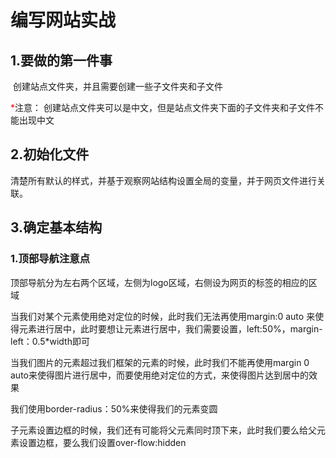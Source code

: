 <h1>编写网站实战</h1>

<h2 id="1">1.要做的第一件事</h2>

​	创建站点文件夹，并且需要创建一些子文件夹和子文件

<span style="color:red">*</span>注意：
创建站点文件夹可以是中文，但是站点文件夹下面的子文件夹和子文件不能出现中文

<h2 id="2">2.初始化文件</h2>

​	清楚所有默认的样式，并基于观察网站结构设置全局的变量，并于网页文件进行关联。

<h2>3.确定基本结构</h2>

### 1.顶部导航注意点

顶部导航分为左右两个区域，左侧为logo区域，右侧设为网页的标签的相应的区域

当我们对某个元素使用绝对定位的时候，此时我们无法再使用margin:0 auto 来使得元素进行居中，此时要想让元素进行居中，我们需要设置，left:50%，margin-left：0.5*width即可

当我们图片的元素超过我们框架的元素的时候，此时我们不能再使用margin 0 auto来使得图片进行居中，而要使用绝对定位的方式，来使得图片达到居中的效果

我们使用border-radius：50%来使得我们的元素变圆

子元素设置边框的时候，我们还有可能将父元素同时顶下来，此时我们要么给父元素设置边框，要么我们设置over-flow:hidden

